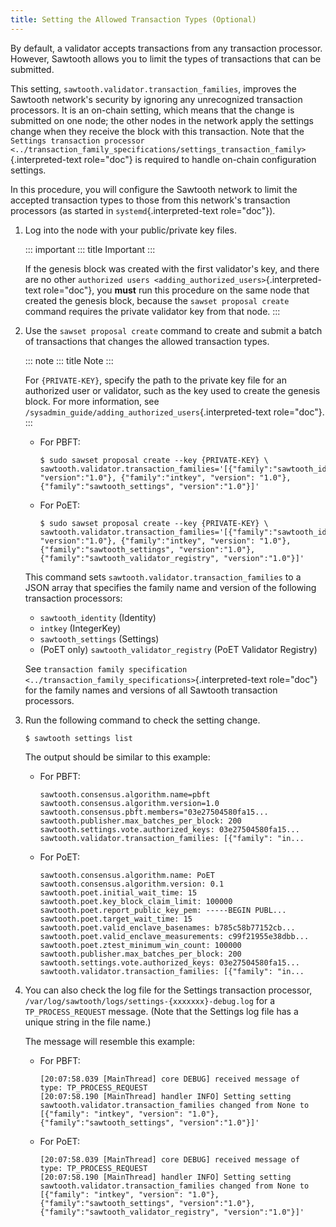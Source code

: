 ```yaml
---
title: Setting the Allowed Transaction Types (Optional)
---
```


By default, a validator accepts transactions from any transaction
processor. However, Sawtooth allows you to limit the types of
transactions that can be submitted.

This setting, `sawtooth.validator.transaction_families`, improves the
Sawtooth network\'s security by ignoring any unrecognized transaction
processors. It is an on-chain setting, which means that the change is
submitted on one node; the other nodes in the network apply the settings
change when they receive the block with this transaction. Note that the
`Settings transaction processor <../transaction_family_specifications/settings_transaction_family>`{.interpreted-text
role="doc"} is required to handle on-chain configuration settings.

In this procedure, you will configure the Sawtooth network to limit the
accepted transaction types to those from this network\'s transaction
processors (as started in `systemd`{.interpreted-text role="doc"}).

1.  Log into the node with your public/private key files.

    ::: important
    ::: title
    Important
    :::

    If the genesis block was created with the first validator\'s key,
    and there are no other
    `authorized users <adding_authorized_users>`{.interpreted-text
    role="doc"}, you **must** run this procedure on the same node that
    created the genesis block, because the `sawset proposal create`
    command requires the private validator key from that node.
    :::

2.  Use the `sawset proposal create` command to create and submit a
    batch of transactions that changes the allowed transaction types.

    ::: note
    ::: title
    Note
    :::

    For `{PRIVATE-KEY}`, specify the path to the private key file for an
    authorized user or validator, such as the key used to create the
    genesis block. For more information, see
    `/sysadmin_guide/adding_authorized_users`{.interpreted-text
    role="doc"}.
    :::

    -   For PBFT:

        ``` console
        $ sudo sawset proposal create --key {PRIVATE-KEY} \
        sawtooth.validator.transaction_families='[{"family":"sawtooth_identity", "version":"1.0"}, {"family":"intkey", "version": "1.0"}, {"family":"sawtooth_settings", "version":"1.0"}]'
        ```

    -   For PoET:

        ``` console
        $ sudo sawset proposal create --key {PRIVATE-KEY} \
        sawtooth.validator.transaction_families='[{"family":"sawtooth_identity", "version":"1.0"}, {"family":"intkey", "version": "1.0"}, {"family":"sawtooth_settings", "version":"1.0"}, {"family":"sawtooth_validator_registry", "version":"1.0"}]'
        ```

    This command sets `sawtooth.validator.transaction_families` to a
    JSON array that specifies the family name and version of the
    following transaction processors:

    -   `sawtooth_identity` (Identity)
    -   `intkey` (IntegerKey)
    -   `sawtooth_settings` (Settings)
    -   (PoET only) `sawtooth_validator_registry` (PoET Validator
        Registry)

    See
    `transaction family specification <../transaction_family_specifications>`{.interpreted-text
    role="doc"} for the family names and versions of all Sawtooth
    transaction processors.

3.  Run the following command to check the setting change.

    ``` console
    $ sawtooth settings list
    ```

    The output should be similar to this example:

    -   For PBFT:

        ``` console
        sawtooth.consensus.algorithm.name=pbft
        sawtooth.consensus.algorithm.version=1.0
        sawtooth.consensus.pbft.members="03e27504580fa15...
        sawtooth.publisher.max_batches_per_block: 200
        sawtooth.settings.vote.authorized_keys: 03e27504580fa15...
        sawtooth.validator.transaction_families: [{"family": "in...
        ```

    -   For PoET:

        ``` console
        sawtooth.consensus.algorithm.name: PoET
        sawtooth.consensus.algorithm.version: 0.1
        sawtooth.poet.initial_wait_time: 15
        sawtooth.poet.key_block_claim_limit: 100000
        sawtooth.poet.report_public_key_pem: -----BEGIN PUBL...
        sawtooth.poet.target_wait_time: 15
        sawtooth.poet.valid_enclave_basenames: b785c58b77152cb...
        sawtooth.poet.valid_enclave_measurements: c99f21955e38dbb...
        sawtooth.poet.ztest_minimum_win_count: 100000
        sawtooth.publisher.max_batches_per_block: 200
        sawtooth.settings.vote.authorized_keys: 03e27504580fa15...
        sawtooth.validator.transaction_families: [{"family": "in...
        ```

4.  You can also check the log file for the Settings transaction
    processor, `/var/log/sawtooth/logs/settings-{xxxxxxx}-debug.log` for
    a `TP_PROCESS_REQUEST` message. (Note that the Settings log file has
    a unique string in the file name.)

    The message will resemble this example:

    -   For PBFT:

        ``` none
        [20:07:58.039 [MainThread] core DEBUG] received message of type: TP_PROCESS_REQUEST
        [20:07:58.190 [MainThread] handler INFO] Setting setting sawtooth.validator.transaction_families changed from None to [{"family": "intkey", "version": "1.0"}, {"family":"sawtooth_settings", "version":"1.0"}]'
        ```

    -   For PoET:

        ``` none
        [20:07:58.039 [MainThread] core DEBUG] received message of type: TP_PROCESS_REQUEST
        [20:07:58.190 [MainThread] handler INFO] Setting setting sawtooth.validator.transaction_families changed from None to [{"family": "intkey", "version": "1.0"}, {"family":"sawtooth_settings", "version":"1.0"}, {"family":"sawtooth_validator_registry", "version":"1.0"}]'
        ```

